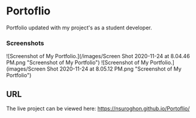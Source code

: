 # Portoflio
Portfolio updated with my project's as a student developer. 

### Screenshots
![Screenshot of My Portfolio.](/images/Screen Shot 2020-11-24 at 8.04.46 PM.png "Screenshot of My Portfolio")
![Screenshot of My Portfolio.](images/Screen Shot 2020-11-24 at 8.05.12 PM.png "Screenshot of My Portfolio")

## URL
The live project can be viewed here: https://nsuroghon.github.io/Portoflio/

